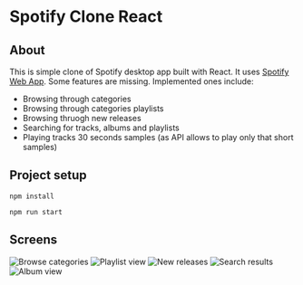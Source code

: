 # Spotify Clone React

## About
This is simple clone of Spotify desktop app built with React. It uses [Spotify Web App](https://developer.spotify.com/documentation/web-api/). Some features are missing. Implemented ones include:
* Browsing through categories
* Browsing through categories playlists
* Browsing thruogh new releases
* Searching for tracks, albums and playlists
* Playing tracks 30 seconds samples (as API allows to play only that short samples)

## Project setup
```
npm install
```
```
npm run start
```

## Screens
![Browse categories](https://i.imgur.com/Ac54Q9V.png)
![Playlist view](https://i.imgur.com/Ir4boy0.png)
![New releases](https://i.imgur.com/fiAz14E.png)
![Search results](https://i.imgur.com/3CTvBzX.png)
![Album view](https://i.imgur.com/Hb0TH9e.png)